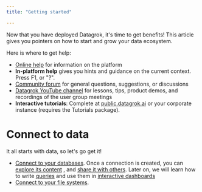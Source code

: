 ```yaml
---
title: "Getting started"

---
```


Now that you have deployed Datagrok, it's time to get benefits! This article gives you pointers
on how to start and grow your data ecosystem.

Here is where to get help:
* [Online help](https://datagrok.ai/help) for information on the platform
* **In-platform help** gives you hints and guidance on the current context. Press F1, or "?". 
* [Community forum](https://community.datagrok.ai/) for general questions, suggestions, or discussions
* [Datagrok YouTube channel](https://www.youtube.com/@Datagrok) for lessons, tips, product demos, 
  and recordings of the user group meetings
* **Interactive tutorials**: Complete at [public.datagrok.ai](https://public.datagrok.ai) or your corporate instance
  (requires the Tutorials package).

# Connect to data

It all starts with data, so let's go get it!

* [Connect to your databases](../access/databases/databases.md). Once a connection is created, 
  you can [explore its content](https://datagrok.ai/help/access/databases/#database-manager)
  , and [share it with others](https://datagrok.ai/help/access/databases/#access-control).
  Later on, we will learn how to write [queries](../access/databases/databases.md#working-with-queries)
  and use them in [interactive dashboards](../access/)
* [Connect to your file systems](../access/files/files.md).